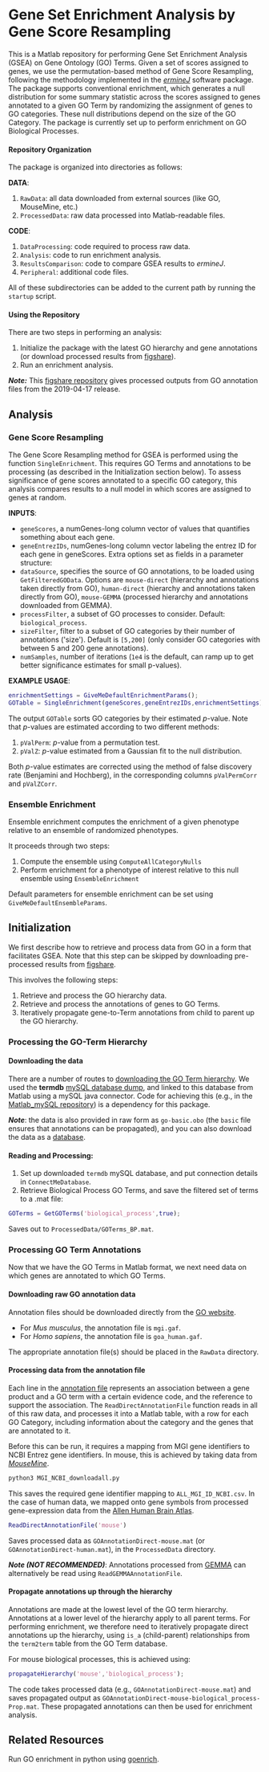 # Gene Set Enrichment Analysis by Gene Score Resampling

This is a Matlab repository for performing Gene Set Enrichment Analysis (GSEA) on Gene Ontology (GO) Terms.
Given a set of scores assigned to genes, we use the permutation-based method of Gene Score Resampling, following the methodology implemented in the [*ermineJ*](https://erminej.msl.ubc.ca/) software package.
The package supports conventional enrichment, which generates a null distribution for some summary statistic across the scores assigned to genes annotated to a given GO Term by randomizing the assignment of genes to GO categories.
These null distributions depend on the size of the GO Category.
The package is currently set up to perform enrichment on GO Biological Processes.

#### Repository Organization
The package is organized into directories as follows:

__DATA__:
1. `RawData`: all data downloaded from external sources (like GO, MouseMine, etc.)
2. `ProcessedData`: raw data processed into Matlab-readable files.

__CODE__:
1. `DataProcessing`: code required to process raw data.
2. `Analysis`: code to run enrichment analysis.
3. `ResultsComparison`: code to compare GSEA results to _ermineJ_.
4. `Peripheral`: additional code files.

All of these subdirectories can be added to the current path by running the `startup` script.

#### Using the Repository

There are two steps in performing an analysis:
1. Initialize the package with the latest GO hierarchy and gene annotations (or download processed results from [figshare](https://figshare.com/s/71fe1d9b2386ec05f421)).
2. Run an enrichment analysis.

___Note:___
This [figshare repository](https://figshare.com/s/71fe1d9b2386ec05f421) gives processed outputs from GO annotation files from the 2019-04-17 release.

## Analysis
### Gene Score Resampling
The Gene Score Resampling method for GSEA is performed using the function `SingleEnrichment`.
This requires GO Terms and annotations to be processing (as described in the Initialization section below).
To assess significance of gene scores annotated to a specific GO category, this analysis compares results to a null model in which scores are assigned to genes at random.

__INPUTS__:
* `geneScores`, a numGenes-long column vector of values that quantifies something about each gene.
* `geneEntrezIDs`, numGenes-long column vector labeling the entrez ID for each gene in geneScores.
Extra options set as fields in a parameter structure:
* `dataSource`, specifies the source of GO annotations, to be loaded using `GetFilteredGOData`.
Options are `mouse-direct` (hierarchy and annotations taken directly from GO), `human-direct` (hierarchy and annotations taken directly from GO), `mouse-GEMMA` (processed hierarchy and annotations downloaded from GEMMA).
* `processFilter`, a subset of GO processes to consider.
Default: `biological_process`.
* `sizeFilter`, filter to a subset of GO categories by their number of annotations ('size').
Default is `[5,200]` (only consider GO categories with between 5 and 200 gene annotations).
* `numSamples`, number of iterations (`1e4` is the default, can ramp up to get better significance estimates for small p-values).

__EXAMPLE USAGE__:
```matlab
enrichmentSettings = GiveMeDefaultEnrichmentParams();
GOTable = SingleEnrichment(geneScores,geneEntrezIDs,enrichmentSettings);
```

The output `GOTable` sorts GO categories by their estimated _p_-value.
Note that _p_-values are estimated according to two different methods:
1. `pValPerm`: _p_-value from a permutation test.
2. `pValZ`: _p_-value estimated from a Gaussian fit to the null distribution.

Both _p_-value estimates are corrected using the method of false discovery rate (Benjamini and Hochberg), in the corresponding columns `pValPermCorr` and `pValZCorr`.

### Ensemble Enrichment
Ensemble enrichment computes the enrichment of a given phenotype relative to an ensemble of randomized phenotypes.

It proceeds through two steps:
1. Compute the ensemble using `ComputeAllCategoryNulls`
2. Perform enrichment for a phenotype of interest relative to this null ensemble using `EnsembleEnrichment`

Default parameters for ensemble enrichment can be set using `GiveMeDefaultEnsembleParams`.


## Initialization

We first describe how to retrieve and process data from GO in a form that facilitates GSEA.
Note that this step can be skipped by downloading pre-processed results from [figshare](https://figshare.com/s/71fe1d9b2386ec05f421).

This involves the following steps:
1. Retrieve and process the GO hierarchy data.
2. Retrieve and process the annotations of genes to GO Terms.
3. Iteratively propagate gene-to-Term annotations from child to parent up the GO hierarchy.

### Processing the GO-Term Hierarchy
#### Downloading the data
There are a number of routes to [downloading the GO Term hierarchy](http://geneontology.org/page/download-ontology).
We used the **termdb** [mySQL database dump](http://archive.geneontology.org/latest-termdb/go_daily-termdb-tables.tar.gz), and linked to this database from Matlab using a mySQL java connector.
Code for achieving this (e.g., in the [Matlab_mySQL repository](https://github.com/benfulcher/Matlab_mySQL)) is a dependency for this package.

___Note___: the data is also provided in raw form as `go-basic.obo` (the `basic` file ensures that annotations can be propagated), and you can also download the data as a [database](ftp://ftp.geneontology.org/go/www/GO.downloads.database.shtml).

#### Reading and Processing:
1. Set up downloaded `termdb` mySQL database, and put connection details in `ConnectMeDatabase`.
2. Retrieve Biological Process GO Terms, and save the filtered set of terms to a .mat file:

```matlab
GOTerms = GetGOTerms('biological_process',true);
```
Saves out to `ProcessedData/GOTerms_BP.mat`.

### Processing GO Term Annotations
Now that we have the GO Terms in Matlab format, we next need data on which genes are annotated to which GO Terms.

#### Downloading raw GO annotation data

Annotation files should be downloaded directly from the [GO website](http://current.geneontology.org/products/pages/downloads.html).
* For _Mus musculus_, the annotation file is `mgi.gaf`.
* For _Homo sapiens_, the annotation file is `goa_human.gaf`.

The appropriate annotation file(s) should be placed in the `RawData` directory.

#### Processing data from the annotation file

Each line in the [annotation file](http://geneontology.org/page/go-annotation-file-formats) represents an association between a gene product and a GO term with a certain evidence code, and the reference to support the association.
The `ReadDirectAnnotationFile` function reads in all of this raw data, and processes it into a Matlab table, with a row for each GO Category, including information about the category and the genes that are annotated to it.

Before this can be run, it requires a mapping from MGI gene identifiers to NCBI Entrez gene identifiers.
In mouse, this is achieved by taking data from [_MouseMine_](http://www.mousemine.org).
```bash
python3 MGI_NCBI_downloadall.py
```
This saves the required gene identifier mapping to `ALL_MGI_ID_NCBI.csv`.
In the case of human data, we mapped onto gene symbols from processed gene-expression data from the [Allen Human Brain Atlas](https://human.brain-map.org/).

```matlab
ReadDirectAnnotationFile('mouse')
```

Saves processed data as `GOAnnotationDirect-mouse.mat` (or `GOAnnotationDirect-human.mat`), in the `ProcessedData` directory.

___Note (NOT RECOMMENDED)___: Annotations processed from [GEMMA](https://gemma.msl.ubc.ca/annots/) can alternatively be read using `ReadGEMMAAnnotationFile`.

#### Propagate annotations up through the hierarchy
Annotations are made at the lowest level of the GO term hierarchy.
Annotations at a lower level of the hierarchy apply to all parent terms.
For performing enrichment, we therefore need to iteratively propagate direct annotations up the hierarchy, using `is_a` (child-parent) relationships from the `term2term` table from the GO Term database.

For mouse biological processes, this is achieved using:
```matlab
propagateHierarchy('mouse','biological_process');
```
The code takes processed data (e.g., `GOAnnotationDirect-mouse.mat`) and saves propagated output as `GOAnnotationDirect-mouse-biological_process-Prop.mat`.
These propagated annotations can then be used for enrichment analysis.

## Related Resources

Run GO enrichment in python using [goenrich](https://github.com/jdrudolph/goenrich).
